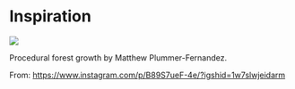 # Inspiration

![](https://db-feed.s3.amazonaws.com/legacy/Screenshot_from_2020_02_24_12_37_36-1582565922876.png)

Procedural forest growth by Matthew Plummer-Fernandez.

From: https://www.instagram.com/p/B89S7ueF-4e/?igshid=1w7slwjeidarm